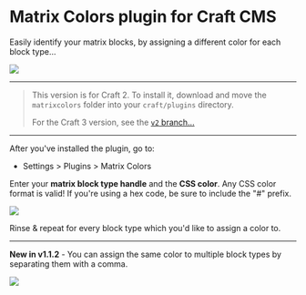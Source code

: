 Matrix Colors plugin for Craft CMS
==================================

Easily identify your matrix blocks, by assigning a different color for each block type...

![](README-images/example-matrix-field.png)

***

>This version is for Craft 2. To install it, download and move the `matrixcolors` folder into your `craft/plugins` directory.
>
>For the Craft 3 version, see the [`v2` branch...](https://github.com/doublesecretagency/craft-matrixcolors/tree/v2)

***

After you've installed the plugin, go to:

- Settings > Plugins > Matrix Colors

Enter your **matrix block type handle** and the **CSS color**. Any CSS color format is valid! If you're using a hex code, be sure to include the "#" prefix.

![](README-images/example-colors.png)

Rinse & repeat for every block type which you'd like to assign a color to.

---

**New in v1.1.2** - You can assign the same color to multiple block types by separating them with a comma.

![](README-images/example-comma-separated.png)